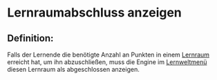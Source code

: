 # Lernraumabschluss anzeigen


## Definition:

Falls der Lernende die benötigte Anzahl an Punkten in einem [Lernraum](Lernraum-GE.md) erreicht hat, um ihn abzuschließen, 
muss die Engine im [Lernweltmenü](EWE0024.md) diesen Lernraum als abgeschlossen anzeigen.